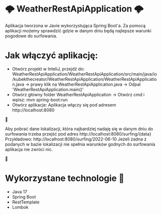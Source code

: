 # 🌩 WeatherRestApiApplication 🌩


Aplikacja tworzona w Javie wykorzystująca Spring Boot'a. Za pomocą aplikacji możemy sprawdzić gdzie w danym dniu będą najlepsze warunki pogodowe do surfowania.

# Jak włączyć aplikację:
- Otwórz projekt w InteliJ, przejdź do: WeatherRestApiApplication/WeatherRestApiApplication/src/main/java/io/kubekthecreator/WeatherRestApiApplication/WeatherRestApiApplication.java -> prawy klik na WeatherRestApiApplication.java -> Odpal 'WeatherRestApiApplication.main()'
- Otwórz główny folder WeatherRestApiApplication -> Otwórz cmd i wpisz: mvn spring-boot:run
- Otwórz aplikacje:
Aplikacja włączy się pod adresem http://localhost:8080

🌊

Aby pobrać dane lokalizacji, która najbardziej nadaję się w danym dniu do surfowania trzeba przejść pod adres http://localhost:8080/surfing/{data}
Przykładowo: http://localhost:8080/surfing/2022-06-10
Jeżeli żadna z podanych w bazie lokalizacji nie spełnia warunków godnych do surfowania aplikacja nie zwróci nic. 

🌊

# Wykorzystane technologie 🔧
- Java 17
- Spring Boot
- RestTemplate
- Lombok

